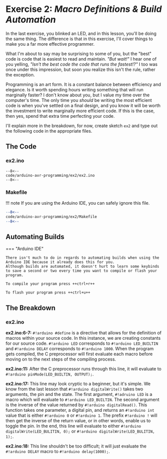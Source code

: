# Exercise 2: *Macro Definitions & Build Automation*

In the last exercise, you blinked an LED, and in this lesson, you'll be doing the same thing.
The difference is that in this exercise, I'll cover things to make you a far more effective programmer.

What I'm about to say may be surprising to some of you, but the "best" code is code that is easiest to read and maintain.
*"But wait!"* I hear one of you yelling, *"Isn't the best code the code that runs the fastest!?"*
I too was once under this impression, but soon you realize this isn't the rule, rather the exception.

Programming is an art form.
It is a constant balance between efficiency and elegance.
Is it worth spending hours writing something that will run marginally faster?
I don't know about you, but I value my time over the computer's time.
The only time you *should* be writing the most efficient code is when you've settled on a final design, and you know it will be worth the investment to write marginally more efficient code.
If this is the case, then yes, spend that extra time perfecting your code.

I'll explain more in the breakdown, for now, create sketch `ex2` and type out the following code in the appropriate files.

## The Code

### ex2.ino

```arduino linenums="1"
--8<--
code/arduino-avr-programming/ex2/ex2.ino
--8<--
```

### Makefile

!!! note
	If you are using the Arduino IDE, you can safely ignore this file.

```makefile linenums="1"
--8<--
code/arduino-avr-programming/ex2/Makefile
--8<--
```

## Automating Builds

=== "Arduino IDE"

	There isn't much to do in regards to automating builds when using the Arduino IDE because it already does this for you.
	Although builds are automated, it doesn't hurt to learn some keybinds to save a second or two every time you want to compile or flash your program.

	To compile your program press ++ctrl+r++

	To flash your program press ++ctrl+u++

## The Breakdown

### ex2.ino

**ex2.ino:6-7:** `#!arduino #define` is a directive that allows for the definition of macros within your source code.
In this instance, we are creating constants for our source code.
`#!arduino LED` corresponds to `#!arduino LED_BUILTIN` and `#!arduino DELAY` corresponds to `#!arduino 1000`.
When the program gets compiled, the C preprocessor will first evaluate each macro before moving on to the next steps of the compiling process.

**ex2.ino:11:** After the C preprocessor runs through this line, it will evaluate to `#!arduino pinMode(LED_BUILTIN, OUTPUT);`.

**ex2.ino:17:** This line may look cryptic to a beginner, but it's simple.
We know from the last lesson that `#!arduino digitalWrite()` takes two arguments, the pin and the state.
The first argument, `#!adruino LED` is a macro which will evaluate to `#!arduino LED_BUILTIN`.
The second argument is the inverse of the value returned by `#!arduino digitalRead()`.
This function takes one parameter, a digital pin, and returns an `#!arduino int` value that is either `#!arduino 0` or `#!arduino 1`.
The prefix `#!arduino !` will then get the inverse of the return value, or in other words, enable us to toggle the pin.
In the end, this line will evaluate to either `#!arduino digitalWrite(LED_BULITIN, 0);` or `#!arduino digitalWrite(LED_BULITIN, 1);`.

**ex2.ino:18:** This line shouldn't be too difficult; it will just evaluate the `#!arduino DELAY` macro to `#!arduino delay(1000);`.
